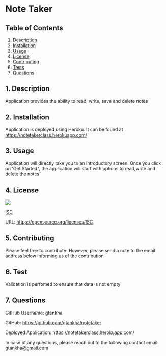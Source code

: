   # Note Taker


  ## Table of Contents

  1. [Description](#description)
  2. [Installation](#installation)
  3. [Usage](#usage)
  4. [License](#license)
  5. [Contributing](#contributing)
  6. [Tests](#tests)
  7. [Questions](#questions)


  <a name="description"></a>
  ## 1. Description

  Application provides the ability to read, write, save and delete notes
 
  <a name="installation"></a> 
  ## 2. Installation

  Application is deployed using Heroku. It can be found at https://notetakerclass.herokuapp.com/

  <a name="usage"></a> 
  ## 3. Usage

  Application will directly take you to an introductory screen. Once you click on 'Get Started", the application will start with options to read,write and delete the notes

  <a name="license"></a> 
  ## 4. License
   ![](https://img.shields.io/badge/License-ISC-blue.svg)
  
  [ISC](https://opensource.org/licenses/ISC)

  URL: https://opensource.org/licenses/ISC

  <a name="contributing"></a>
  ## 5. Contributing
    
  Please feel free to contribute. However, please send a note to the email address below informing us of the contribution

  <a name="tests"></a> 
  ## 6. Test
      
  Validation is perfomed to ensure that data is not empty

  <a name="questions"></a> 
  ## 7. Questions
  
  GitHub Username: gtankha

  GitHub: https://github.com/gtankha/notetaker

  Deployed Application: https://notetakerclass.herokuapp.com/
  
  In case of any questions, please reach out to the following contact email: gtankha@gmail.com


